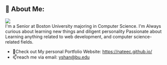 ## 👋 About Me:
![](https://komarev.com/ghpvc/?username=NateEc)\
I'm a Senior at Boston University majoring in Computer Science. I'm Always curious about learning new things and diligent personality
Passionate about Learning anything related to web development, and computer science-related fields.

- 🌱Check out My personal Portfolio Website: https://nateec.github.io/
- 📫reach me via email: yshan@bu.edu  



